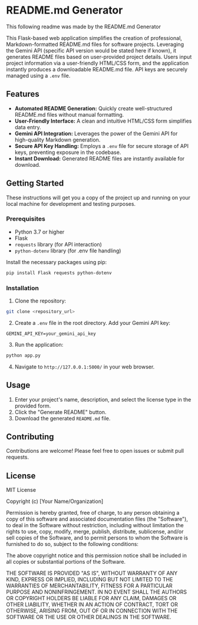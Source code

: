 # README.md Generator

This following readme was made by the README.md Generator

This Flask-based web application simplifies the creation of professional, Markdown-formatted README.md files for software projects.  Leveraging the Gemini API (specific API version would be stated here if known), it generates README files based on user-provided project details. Users input project information via a user-friendly HTML/CSS form, and the application instantly produces a downloadable README.md file.  API keys are securely managed using a `.env` file.


## Features

* **Automated README Generation:** Quickly create well-structured README.md files without manual formatting.
* **User-Friendly Interface:**  A clean and intuitive HTML/CSS form simplifies data entry.
* **Gemini API Integration:** Leverages the power of the Gemini API for high-quality Markdown generation.
* **Secure API Key Handling:** Employs a `.env` file for secure storage of API keys, preventing exposure in the codebase.
* **Instant Download:** Generated README files are instantly available for download.


## Getting Started

These instructions will get you a copy of the project up and running on your local machine for development and testing purposes.

### Prerequisites

* Python 3.7 or higher
* Flask
* `requests` library (for API interaction)
* `python-dotenv` library (for .env file handling)

Install the necessary packages using pip:

```bash
pip install Flask requests python-dotenv
```

### Installation

1. Clone the repository:

```bash
git clone <repository_url>
```

2. Create a `.env` file in the root directory.  Add your Gemini API key:

```
GEMINI_API_KEY=your_gemini_api_key
```

3. Run the application:

```bash
python app.py
```

4. Navigate to `http://127.0.0.1:5000/` in your web browser.


## Usage

1. Enter your project's name, description, and select the license type in the provided form.
2. Click the "Generate README" button.
3. Download the generated `README.md` file.


## Contributing

Contributions are welcome! Please feel free to open issues or submit pull requests.


## License

MIT License

Copyright (c) [Your Name/Organization]

Permission is hereby granted, free of charge, to any person obtaining a copy of this software and associated documentation files (the "Software"), to deal in the Software without restriction, including without limitation the rights to use, copy, modify, merge, publish, distribute, sublicense, and/or sell copies of the Software, and to permit persons to whom the Software is furnished to do so, subject to the following conditions:

The above copyright notice and this permission notice shall be included in all copies or substantial portions of the Software.

THE SOFTWARE IS PROVIDED "AS IS", WITHOUT WARRANTY OF ANY KIND, EXPRESS OR IMPLIED, INCLUDING BUT NOT LIMITED TO THE WARRANTIES OF MERCHANTABILITY, FITNESS FOR A PARTICULAR PURPOSE AND NONINFRINGEMENT. IN NO EVENT SHALL THE AUTHORS OR COPYRIGHT HOLDERS BE LIABLE FOR ANY CLAIM, DAMAGES OR OTHER LIABILITY, WHETHER IN AN ACTION OF CONTRACT, TORT OR OTHERWISE, ARISING FROM, OUT OF OR IN CONNECTION WITH THE SOFTWARE OR THE USE OR OTHER DEALINGS IN THE SOFTWARE.
